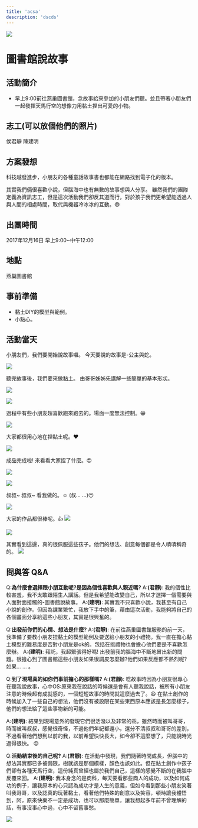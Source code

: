 ```yaml
---
title: 'acsa'
description: 'dscds'
---
```


![](https://imgur.com/SAIGIF5.jpg)
# 圖書館說故事

## 活動簡介
- 早上9:00前往燕巢圖書館，念故事給來參加的小朋友們聽。並且帶著小朋友們一起發揮天馬行空的想像力用黏土捏出可愛的小物。
## 志工(可以放個他們的照片)
侯君靜
陳建明
## 方案發想
科技越發進步，小朋友的各種童話故事書也都能在網路找到電子化的版本。

其實我們倆很喜歡小說，但腦海中也有無數的故事想與人分享。
雖然我們的團隊定義為資訊志工，但是這次活動我們卻反其道而行，對於孩子我們更希望能透過人與人間的相處時間，取代與機器冷冰冰的互動。:smile:
## 出團時間
2017年12月16日
早上9:00~中午12:00
## 地點
燕巢圖書館
## 事前準備
- 黏土DIY的模型與範例。
- 小點心。
## 活動當天
小朋友們，我們要開始說故事囉。
今天要說的故事是-公主與蛇。

![](https://imgur.com/5gyd8MO.jpg)

聽完故事後，我們要來做黏土。
由哥哥姊姊先講解一些簡單的基本形狀。

![](https://imgur.com/gnDFcJe.jpg)

![](https://imgur.com/ChKLUXu.jpg)

過程中有些小朋友超喜歡跑來跑去的。場面一度無法控制。:grin:

![](https://imgur.com/hWCk6PC.jpg)

大家都很用心地在捏黏土呢。:heart:

![](https://imgur.com/NqvhQu7.jpg)

成品完成啦!
來看看大家捏了什麼。:heart_eyes:

![](https://imgur.com/3tnZKFv.jpg)

![](https://imgur.com/kbzh2eF.jpg)

叔叔~ 叔叔~ 看我做的。:relaxed:
(叔... ...):no_mouth:

![](https://imgur.com/pZwbQ04.jpg)

大家的作品都很棒呢。:thumbsup:
![](https://imgur.com/IiwTw3N.jpg)

![](https://imgur.com/R698rW8.jpg)

其實看到這邊，真的很佩服這些孩子。他們的想法、創意每個都是令人嘖嘖稱奇的。
![](https://imgur.com/pOvbxxq.jpg)
## 問與答 Q&A
Q:**為什麼會選擇跟小朋互動呢?是因為個性喜歡與人親近嗎?**
A:**(君靜)**:
我的個性比較害羞，我不太敢跟陌生人講話。但是我希望能改變自己，所以才選擇一個需要與人面對面接觸的-圖書館說故事。
A:**(建明)**:
其實我不只喜歡小說，我甚至有自己小說的創作。但因為課業繁忙，我放下手中的筆，藉由這次活動，我能夠將自己的各個畫面分享給這些小朋友，其實是很興奮的。

Q:**出發前你們的心情、想法是什麼?**
A:**(君靜)**:
在前往燕巢圖書館服務的前一天，我準備了要教小朋友捏黏土的模型範例及要送給小朋友的小禮物。我一直在擔心黏土模型的難易度是否對小朋友是ok的。包括在挑禮物也會擔心他們要是不喜歡怎麼辦。
A:**(建明)**:
拜託，我超緊張得好嗎!
出發前我的腦海中不斷地冒出新的問題。很擔心到了圖書館這些小朋友如果很調皮怎麼辦?他們如果反應都不熱烈呢?如果... ... 。

Q:**到了現場真的如你們事前擔心的那樣嗎?**
A:**(君靜)**:
唸故事時因為小朋友很專心在聽我說故事，心中OS:原來我在說話的時候還是會有人聽我說話，被所有小朋友注意的時候超有成就感的，一個短短故事的時間就這麼過去了。:laughing:
在黏土創作的時候加入了一些自己的想法，他們沒有被設限在某些東西原本應該是長怎麼樣子，他們的想法給了這些事物新的可能。

A:**(建明)**:
結果到現場意外的發現它們很活潑以及非常的乖，雖然時而被叫哥哥，時而被叫叔叔，感覺很奇怪，不過他們年紀都還小，還分不清叔叔和哥哥的差別，不過看著他們想到以前的我，以前希望快快長大，如今卻不這麼想了，只能說時光過得很快。 :sweat:

Q:**活動結束後的自己呢?**
A:**(君靜)**:
在活動中發現，我們隨著時間成長，但腦中的想法其實都已多被侷限，樹就該是那個模樣，顏色也該如此。但在黏土創作中孩子們卻有各種天馬行空，這份純真曾經也屬於我們自己，這樣的感覺不斷的在我腦中反覆來回。
A:**(建明)**:
我本身念的是商科，每天要看那些商人的成功，以及如何成功的例子，讓我原本的心只認為成功才是人生的意義，但如今看到那些小朋友笑著叫我哥哥，以及認真的玩著黏土，看著他們特殊的創意以及笑容，頓時讓我體悟到，阿，原來快樂不一定是成功，也可以那麼簡單，讓我想起多年前不曾理解的話，有事沒事心中過，心中不留舊事愁。

![](https://imgur.com/BJk3j3F.jpg)
